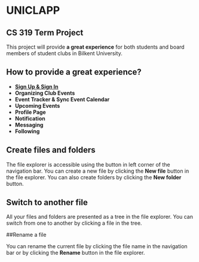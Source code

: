 # UNICLAPP
## CS 319 Term Project

This project will provide **a great experience** for both students and board members of student clubs in Bilkent University.


## How to provide a great experience?

 - [**Sign Up & Sign In**](##Rename-a-file)
 - **Organizing Club Events**
 - **Event Tracker & Sync Event Calendar**
 - **Upcoming Events**
 - **Profile Page**
 - **Notification**
 - **Messaging**
 - **Following**

## Create files and folders

The file explorer is accessible using the button in left corner of the navigation bar. You can create a new file by clicking the **New file** button in the file explorer. You can also create folders by clicking the **New folder** button.

## Switch to another file

All your files and folders are presented as a tree in the file explorer. You can switch from one to another by clicking a file in the tree.

##Rename a file

You can rename the current file by clicking the file name in the navigation bar or by clicking the **Rename** button in the file explorer.
